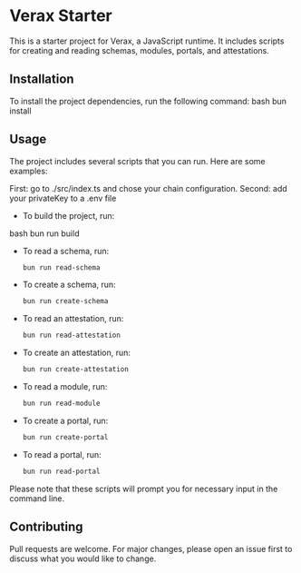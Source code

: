 # Verax Starter

This is a starter project for Verax, a JavaScript runtime. It includes scripts for creating and reading schemas, modules, portals, and attestations.

## Installation

To install the project dependencies, run the following command:
bash
bun install

## Usage

The project includes several scripts that you can run. Here are some examples:

First: go to ./src/index.ts and chose your chain configuration.
Second: add your privateKey to a .env file

- To build the project, run:

bash
bun run build

- To read a schema, run:

  ```bash
  bun run read-schema
  ```

- To create a schema, run:

  ```bash
  bun run create-schema
  ```

- To read an attestation, run:

  ```bash
  bun run read-attestation
  ```

- To create an attestation, run:

  ```bash
  bun run create-attestation
  ```

- To read a module, run:

  ```bash
  bun run read-module
  ```

- To create a portal, run:

  ```bash
  bun run create-portal
  ```

- To read a portal, run:
  ```bash
  bun run read-portal
  ```

Please note that these scripts will prompt you for necessary input in the command line.

## Contributing

Pull requests are welcome. For major changes, please open an issue first to discuss what you would like to change.

